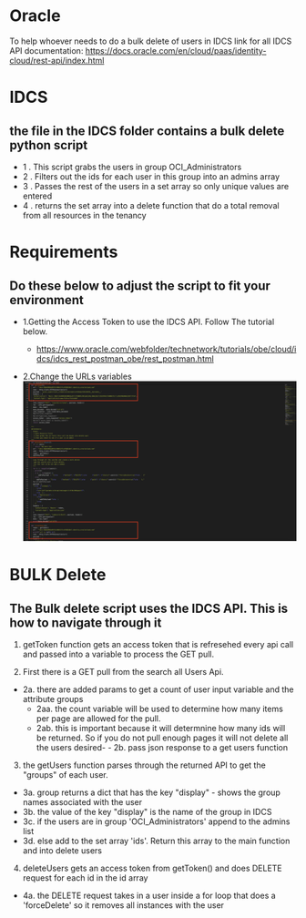 
# Oracle
To help whoever needs to do a bulk delete of users in IDCS
link for all IDCS API documentation: https://docs.oracle.com/en/cloud/paas/identity-cloud/rest-api/index.html


# IDCS 
the file in the IDCS folder contains a bulk delete python script
- 
- 1 . This script grabs the users in group OCI_Administrators
- 2 . Filters out the ids for each user in this group into an admins array
- 3 . Passes the rest of the users in a set array so only unique values are entered
- 4 . returns the set array into a delete function that do a total removal from all resources in the tenancy

# Requirements
Do these below to adjust the script to fit your environment
-
- 1.Getting the Access Token to use the IDCS API. Follow The tutorial below. 
  - https://www.oracle.com/webfolder/technetwork/tutorials/obe/cloud/idcs/idcs_rest_postman_obe/rest_postman.html
  
- 2.Change the URLs variables
![Change the urls](https://github.com/tyree88/Oracle/blob/master/IDCS/Images/Change%20URLs.png?raw=true)
 

# BULK Delete 
The Bulk delete script uses the IDCS API. This is how to navigate through it
- 
1. getToken function gets an access token that is refresehed every api call and passed into a variable to process the GET pull.

2. First there is a GET pull from the search all Users Api. 
  - 2a. there are added params to get a count of user input variable and the attribute groups 
    - 2aa. the count variable will be used to determine how many items per page are allowed for the pull. 
    - 2ab. this is important because it will determnine how many ids will be returned. So if you do not pull enough pages it will not delete all the users desired-   - 2b. pass json response to a get users function

3. the getUsers function parses through the returned API to get the "groups" of each user. 
 -  3a. group returns a dict that has the key "display" - shows the group names associated with the user 
 -  3b. the value of the key "display" is the name of the group in IDCS
 -  3c. if the users are in group 'OCI_Administrators' append to the admins list
 -  3d. else add to the set array 'ids'. Return this array to the main function and into delete users
 
4. deleteUsers gets an access token from getToken() and does DELETE request for each id in the id array
 -  4a. the DELETE request takes in a user inside a for loop that does a 'forceDelete' so it removes all instances with the user


